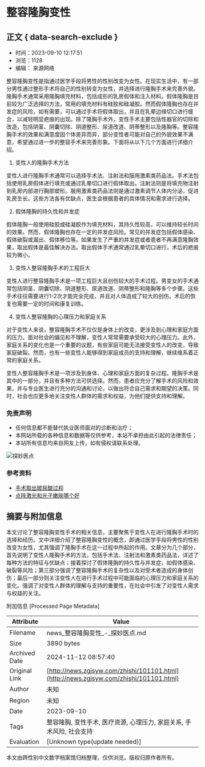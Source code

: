 # 整容隆胸变性

## 正文 { data-search-exclude }


* 时间：2023-09-10 12:17:51
* 浏览：1128
* 编辑： 来源网络

整容隆胸变性是指通过医学手段将男性的性别改变为女性。在现实生活中，有一部分男性通过整形手术将自己的性别转变为女性，并选择进行隆胸手术来完善外貌。隆胸手术通常采用隆胸填充材料，包括成形的乳房假体和注入材料。假体隆胸是目前较为广泛选择的方法，常用的填充材料有硅胶和硅凝胶。然而假体隆胸也存在并发症的风险，如有需要，可以通过手术将假体取出，并且在乳晕边缘切口进行缝合，以减轻明显疤痕的出现。除了隆胸手术外，变性手术主要包括性器官的切除和改造，包括阴茎、阴囊切除、阴道整形、尿道改道、阴蒂整形以及隆胸等。整容隆胸手术的效果和满意度因个体差异而异，部分变性者可能对自己的外貌效果不满意，希望通过进一步的整容手术来完善形象。下面将从以下几个方面进行详细介绍。

1. 变性人的隆胸手术方法

变性人进行隆胸手术通常可以选择手术法、注射法和服用激素类药品法。手术法包括使用乳房假体进行填充或通过乳晕切口进行假体取出。注射法则是将填充物注射到乳房内部进行胸部塑形。服用激素类药品法则是通过激素调节人体内分泌，促进乳房生长。这些方法各有优缺点，医生会根据患者的具体情况和需求进行选择。

2. 假体隆胸的持久性和并发症

假体隆胸一般使用硅胶或硅凝胶作为填充材料，其持久性较高，可以维持较长时间的效果。然而，假体隆胸也存在一定的并发症风险。常见的并发症包括假体感染、假体破裂或漏出、假体移位等。如果发生了严重的并发症或者患者不再满意隆胸效果，取出假体是最佳解决办法。取出假体手术通常通过乳晕切口进行，术后的疤痕较为微小。

3. 变性人整容隆胸手术的工程巨大

变性人进行整容隆胸手术是一项工程巨大且创伤较大的手术过程。男变女的手术通常包括阴茎、阴囊切除、阴道整形、尿道改道、阴蒂整形和隆胸等多个步骤。这些手术往往需要进行1-2次才能完全完成，并且对人体造成了较大的创伤。术后的恢复也需要一定的时间和康复训练。

4. 变性人整容隆胸的心理压力和家庭关系

对于变性人来说，整容隆胸手术不仅仅是身体上的改变，更涉及到心理和家庭方面的压力。面对社会的偏见和不理解，变性人常常需要承受较大的心理压力。此外，家庭关系的变化也是一个重要的议题，有些家庭可能无法接受变性人的改变，导致家庭破裂。然而，也有一些变性人能够得到家庭成员的支持和理解，继续维系着正常的家庭关系。

变性人整容隆胸手术是一项涉及到身体、心理和家庭方面的复杂过程。隆胸手术是其中的一部分，并且有多种方法可供选择。然而，患者应充分了解手术的风险和效果，并与专业医生进行充分的沟通和讨论，以做出符合自己需求和期望的决策。同时，社会也应更多地关注变性人群体的需求和权益，为他们提供支持和理解。

### 免责声明

- 任何信息都不能替代执业医师面对的诊断和治疗；
- 本网站所载的各种信息和数据等仅供参考，本站不承担由此引起的法律责任；
- 本站所有信息均来自网友上传，如有侵权请联系处理。

![探妙医点](/zb_users/theme/forget_yimei/static/images/logo.png)

### 参考资料

- [手术取出玻尿酸过程](http://news.zgjsyw.com/zhishi/101100.html)
- [点阵激光和光子嫩肤哪个好](http://news.zgjsyw.com/zhishi/101100.html)

## 摘要与附加信息

<!-- tcd_abstract -->
本文讨论了整容隆胸变性手术的相关信息，主要聚焦于变性人在进行隆胸手术时的选择和经历。文中详细介绍了整容隆胸变性的概念，即通过医学手段将男性的性别改变为女性，尤其强调了隆胸手术在这一过程中所起的作用。文章分为几个部分，首先说明了变性人隆胸手术的方法，包括手术法、注射法和激素类药品法，详述了每种方法的特征与优缺点；接着探讨了假体隆胸的持久性与并发症，如假体感染、破裂等风险；第三部分强调了整容隆胸手术的复杂性以及对受术者造成的身体创伤；最后一部分则关注变性人在进行手术过程中可能面临的心理压力和家庭关系的变化。强调了对变性人群体的理解与支持的重要性，在社会中引发了对变性人需求与权益的关注。
<!-- tcd_abstract_end -->

附加信息 [Processed Page Metadata]

| Attribute       | Value                                  |
|-----------------|----------------------------------------|
| Filename        | news_整容隆胸变性_-_探妙医点.md                             |
| Size            | 3890 bytes                           |
| Archived Date   | 2024-11-12 08:57:40                             |
| Original Link   | [http://news.zgjsyw.com/zhishi/101101.html](http://news.zgjsyw.com/zhishi/101101.html)                       |
| Author          | 未知                               |
| Region          | 未知                               |
| Date            | 2023-09-10                                 |
| Tags            | 整容隆胸, 变性手术, 医疗资源, 心理压力, 家庭关系, 手术风险, 社会支持                                 |
| Evaluation            | [Unknown type(update needed)]                                 |
<!-- tcd_table_end -->

本文由跨性别中文数字档案馆归档整理，仅供浏览。版权归原作者所有。
